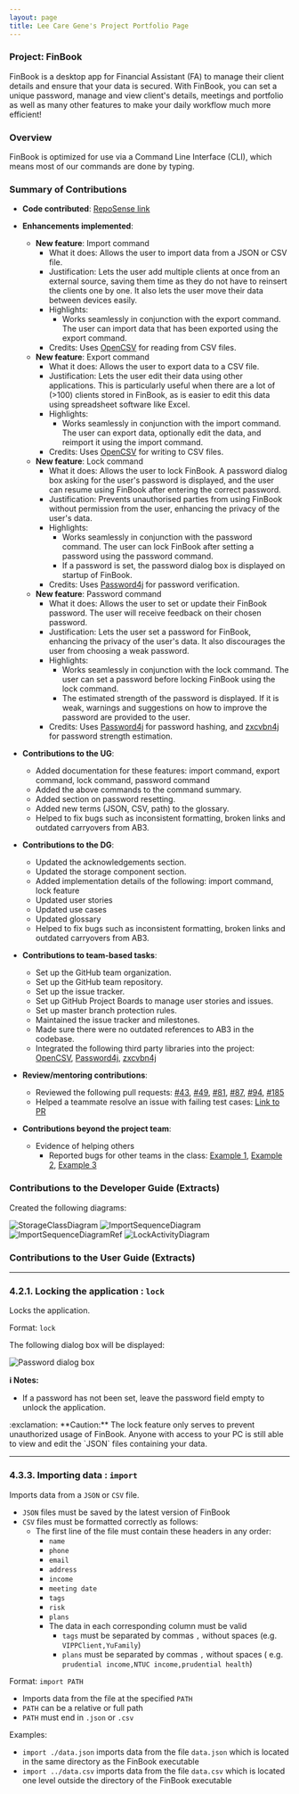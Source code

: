 ```yaml
---
layout: page
title: Lee Care Gene's Project Portfolio Page
---
```


### Project: FinBook

FinBook is a desktop app for Financial Assistant (FA) to manage their client details and ensure that your data is
secured. With FinBook, you can set a unique password, manage and view client's details, meetings and portfolio as well
as many other features to make your daily workflow much more efficient!

### Overview

FinBook is optimized for use via a Command Line Interface (CLI), which means most of our commands are done by typing.

### Summary of Contributions

* **Code
  contributed**: [RepoSense link](https://nus-cs2103-ay2223s1.github.io/tp-dashboard/?search=leecaregene&breakdown=true)

* **Enhancements implemented**:
    * **New feature**: Import command
        * What it does: Allows the user to import data from a JSON or CSV file.
        * Justification: Lets the user add multiple clients at once from an external source, saving them time as they do not have to reinsert the clients one by one. It also lets the user move their data between devices easily.
        * Highlights:
            * Works seamlessly in conjunction with the export command. The user can import data that has been exported using the export command.
        * Credits: Uses [OpenCSV](https://opencsv.sourceforge.net/) for reading from CSV files.
    * **New feature**: Export command
        * What it does: Allows the user to export data to a CSV file.
        * Justification: Lets the user edit their data using other applications. This is particularly useful when there are a lot of (>100) clients stored in FinBook, as is easier to edit this data using spreadsheet software like Excel.
        * Highlights:
            * Works seamlessly in conjunction with the import command. The user can export data, optionally edit the data, and reimport it using the import command.
        * Credits: Uses [OpenCSV](https://opencsv.sourceforge.net/) for writing to CSV files.
    * **New feature**: Lock command
        * What it does: Allows the user to lock FinBook. A password dialog box asking for the user's password is displayed, and the user can resume using FinBook after entering the correct password.
        * Justification: Prevents unauthorised parties from using FinBook without permission from the user, enhancing the privacy of the user's data.
        * Highlights:
            * Works seamlessly in conjunction with the password command. The user can lock FinBook after setting a password using the password command.
            * If a password is set, the password dialog box is displayed on startup of FinBook.
        * Credits: Uses [Password4j](https://password4j.com/) for password verification.
    * **New feature**: Password command
        * What it does: Allows the user to set or update their FinBook password. The user will receive feedback on their chosen password.
        * Justification: Lets the user set a password for FinBook, enhancing the privacy of the user's data. It also discourages the user from choosing a weak password.
        * Highlights:
            * Works seamlessly in conjunction with the lock command. The user can set a password before locking FinBook using the lock command.
            * The estimated strength of the password is displayed. If it is weak, warnings and suggestions on how to improve the password are provided to the user.
        * Credits: Uses [Password4j](https://password4j.com/) for password hashing, and [zxcvbn4j](https://github.com/nulab/zxcvbn4j) for password strength estimation.

* **Contributions to the UG**:
    * Added documentation for these features: import command, export command, lock command, password command
    * Added the above commands to the command summary.
    * Added section on password resetting.
    * Added new terms (JSON, CSV, path) to the glossary.
    * Helped to fix bugs such as inconsistent formatting, broken links and outdated carryovers from AB3.

* **Contributions to the DG**:
    * Updated the acknowledgements section.
    * Updated the storage component section.
    * Added implementation details of the following: import command, lock feature
    * Updated user stories
    * Updated use cases
    * Updated glossary
    * Helped to fix bugs such as inconsistent formatting, broken links and outdated carryovers from AB3.

* **Contributions to team-based tasks**:
    * Set up the GitHub team organization.
    * Set up the GitHub team repository.
    * Set up the issue tracker.
    * Set up GitHub Project Boards to manage user stories and issues.
    * Set up master branch protection rules.
    * Maintained the issue tracker and milestones.
    * Made sure there were no outdated references to AB3 in the codebase.
    * Integrated the following third party libraries into the project: [OpenCSV](https://opencsv.sourceforge.net/), [Password4j](https://password4j.com/), [zxcvbn4j](https://github.com/nulab/zxcvbn4j)

* **Review/mentoring contributions**:
    * Reviewed the following pull requests: [#43](https://github.com/AY2223S1-CS2103T-F11-3/tp/pull/43), [#49](https://github.com/AY2223S1-CS2103T-F11-3/tp/pull/49), [#81](https://github.com/AY2223S1-CS2103T-F11-3/tp/pull/81), [#87](https://github.com/AY2223S1-CS2103T-F11-3/tp/pull/87), [#94](https://github.com/AY2223S1-CS2103T-F11-3/tp/pull/94), [#185](https://github.com/AY2223S1-CS2103T-F11-3/tp/pull/185)
    * Helped a teammate resolve an issue with failing test cases: [Link to PR](https://github.com/shaniceng/tp/pull/1)

* **Contributions beyond the project team**:
    * Evidence of helping others
        * Reported bugs for other teams in the class: [Example 1](https://github.com/AY2223S1-CS2103T-T15-3/tp/issues/206), [Example 2](https://github.com/AY2223S1-CS2103T-T15-3/tp/issues/234), [Example 3](https://github.com/AY2223S1-CS2103T-T15-3/tp/issues/246)

### Contributions to the Developer Guide (Extracts)

Created the following diagrams:

![StorageClassDiagram](../images/StorageClassDiagram.png)
![ImportSequenceDiagram](../images/ImportSequenceDiagram.png)
![ImportSequenceDiagramRef](../images/ImportSequenceDiagramRef.png)
![LockActivityDiagram](../images/LockActivityDiagram.png)

### Contributions to the User Guide (Extracts)

---

### 4.2.1. Locking the application : `lock`

Locks the application.

Format: `lock`

The following dialog box will be displayed:

![Password dialog box](../images/LockWindow.png)

<div markdown="block" class="alert alert-info">

**:information_source: Notes:**

* If a password has not been set, leave the password field empty to unlock the application.

</div>

<div markdown="span" class="alert alert-warning">:exclamation: **Caution:**
The lock feature only serves to prevent unauthorized usage of FinBook. Anyone with access to your PC is still able to view and edit the `JSON` files containing your data.
</div>

---

### 4.3.3. Importing data : `import`

Imports data from a `JSON` or `CSV` file.

* `JSON` files must be saved by the latest version of FinBook
* `CSV` files must be formatted correctly as follows:
    * The first line of the file must contain these headers in any order:
        * `name`
        * `phone`
        * `email`
        * `address`
        * `income`
        * `meeting date`
        * `tags`
        * `risk`
        * `plans`
        * The data in each corresponding column must be valid
            * `tags` must be separated by commas `,` without spaces (e.g. `VIPPClient,YuFamily`)
            * `plans` must be separated by commas `,` without spaces (
              e.g. `prudential income,NTUC income,prudential health`)

Format: `import PATH`

* Imports data from the file at the specified `PATH`
* `PATH` can be a relative or full path
* `PATH` must end in `.json` or `.csv`

Examples:

* `import ./data.json` imports data from the file `data.json` which is located in the same directory as the FinBook
  executable
* `import ../data.csv` imports data from the file `data.csv` which is located one level outside the directory of the
  FinBook executable

